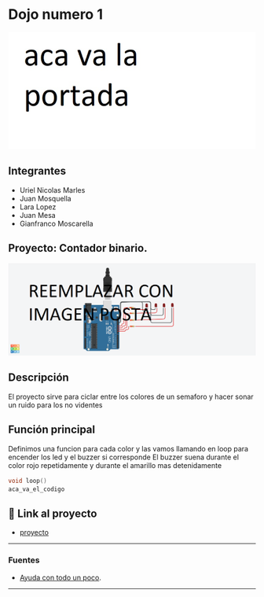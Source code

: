# Dojo numero 1
![Tinkercad](./img/portada.jpg)

## Integrantes 
- Uriel Nicolas Marles
- Juan Mosquella
- Lara Lopez
- Juan Mesa
- Gianfranco Moscarella

## Proyecto: Contador binario.
![Tinkercad](./img/imagenProyecto.png)

## Descripción
El proyecto sirve para ciclar entre los colores de un semaforo y hacer sonar un ruido para los no videntes

## Función principal

Definimos una funcion para cada color y las vamos llamando en loop para encender los led y el buzzer si corresponde 
El buzzer suena durante el color rojo repetidamente y durante el amarillo mas detenidamente

~~~ C (lenguaje en el que esta escrito)
void loop()
aca_va_el_codigo
~~~

## :robot: Link al proyecto
- [proyecto](https://www.tinkercad.com/things/aOYiibnDjWu)

---
### Fuentes

- [Ayuda con todo un poco](https://chat.openai.com/).

---






